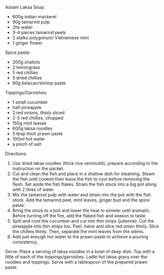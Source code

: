 Assam Laksa Soup:
  * 600g indian mackerel 
  * 90g tamarind pulp
  * 2lts water
  * 3-4 pieces tamarind peels
  * 2 stalks polygonum/ Vietnamese mint
  * 1 ginger flower

Spice paste:
  * 200g shallots
  * 2 lemongrass
  * 5 red chillies
  * 5 dried chillies
  * 60g belacan/shrimp paste

Toppings/Garnishes:
  * 1 small cucumber 
  * half pineapple
  * 2 red onions, thinly sliced
  * 2-3 red chillies, chopped
  * 150g mint leaves
  * 600g laksa noodles
  * 5 tbsp thick prawn paste
  * 100ml hot water
  * a pinch of salt

Directions:
  1. Use dried laksa noodles (thick rice vermicelli), prepare according to the instruction on the packet.
  2. Cut and clean the fish and place in a shallow dish for steaming. Steam the fish until cooked then leave the fish to cool before removing the flesh. Set aside the fish flakes. Strain the fish stock into a big pot along with 2 litres of water
  3. Mix the tamarind pulp with water and strain into the pot with the fish stock. Add the tamarind peel, mint leaves, ginger bud and the spice paste.
  4. Bring the stock to a boil and lower the heat to simmer until aromatic. Before turning off the fire, add the flaked fish and season to taste.
  5. Split and core the cucumber and cut into thin strips (julienne). Cut the pineapple into thin strips too. Peel, halve and slice red onion thinly. Slice the chillies thinly. Then, separate the mint leaves from the stems.
  6. Add just enough hot water to the prawn paste to achieve a pouring consistency.

Serve:
Place a serving of laksa noodles in a bowl of deep dish. Top with a little of each of the toppings/garnishes. Ladle hot laksa gravy over the noodles and toppings. Serve with a tablespoon of the prepared prawn paste.

